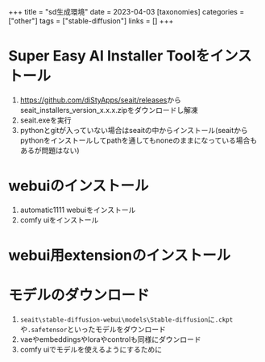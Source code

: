 +++
title = "sd生成環境"
date = 2023-04-03
[taxonomies]
categories = ["other"]
tags = ["stable-diffusion"]
links = []
+++

# Super Easy AI Installer Toolをインストール
1. <https://github.com/diStyApps/seait/releases>からseait_installers_version_x.x.x.zipをダウンロードし解凍
1. seait.exeを実行
1. pythonとgitが入っていない場合はseaitの中からインストール(seaitからpythonをインストールしてpathを通してもnoneのままになっている場合もあるが問題はない)

# webuiのインストール
1. automatic1111 webuiをインストール
1. comfy uiをインストール

# webui用extensionのインストール


# モデルのダウンロード
1. `seait\stable-diffusion-webui\models\Stable-diffusion`に`.ckpt`や`.safetensor`といったモデルをダウンロード
1. vaeやembeddingsやloraやcontrolも同様にダウンロード
1. comfy uiでモデルを使えるようにするために